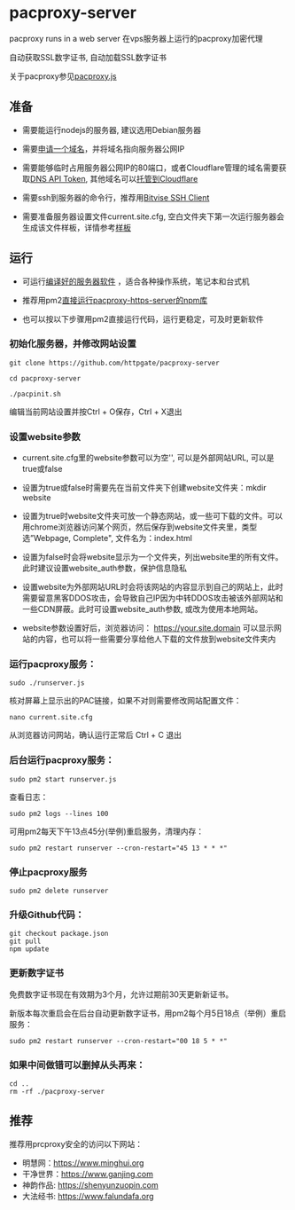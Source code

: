 # pacproxy-server

pacproxy runs in a web server 在vps服务器上运行的pacproxy加密代理

自动获取SSL数字证书, 自动加载SSL数字证书

关于pacproxy参见[pacproxy.js](https://github.com/httpgate/pacproxy.js)


## 准备

* 需要能运行nodejs的服务器, 建议选用Debian服务器

* 需要[申请一个域名](https://github.com/httpgate/pacproxy.js/blob/main/documents/About_Domain_ZH.md)，并将域名指向服务器公网IP

* 需要能够临时占用服务器公网IP的80端口，或者Cloudflare管理的域名需要获取[DNS API Token](https://developers.cloudflare.com/fundamentals/api/get-started/create-token/), 其他域名可以[托管到Cloudflare](https://developers.cloudflare.com/fundamentals/setup/manage-domains/add-site/)

* 需要ssh到服务器的命令行，推荐用[Bitvise SSH Client](https://bitvise.com/ssh-client-download)

* 需要准备服务器设置文件current.site.cfg, 空白文件夹下第一次运行服务器会生成该文件样板，详情参考[样板](example.site.cfg)


## 运行

* 可运行[编译好的服务器软件](https://github.com/httpgate/resouces/tree/main/pacproxy-server) ，适合各种操作系统，笔记本和台式机

* 推荐用pm2[直接运行pacproxy-https-server的npm库](https://github.com/httpgate/resouces/tree/main/pm2_Run_Npm_Package.md)

* 也可以按以下步骤用pm2直接运行代码，运行更稳定，可及时更新软件

### 初始化服务器，并修改网站设置

```
git clone https://github.com/httpgate/pacproxy-server

cd pacproxy-server

./pacpinit.sh

```
  编辑当前网站设置并按Ctrl + O保存，Ctrl + X退出


### 设置website参数

* current.site.cfg里的website参数可以为空'', 可以是外部网站URL, 可以是true或false

* 设置为true或false时需要先在当前文件夹下创建website文件夹：mkdir website

* 设置为true时website文件夹可放一个静态网站，或一些可下载的文件。可以用chrome浏览器访问某个网页，然后保存到website文件夹里，类型选”Webpage, Complete", 文件名为：index.html

* 设置为false时会将website显示为一个文件夹，列出website里的所有文件。此时建议设置website_auth参数，保护信息隐私

* 设置website为外部网站URL时会将该网站的内容显示到自己的网站上，此时需要留意黑客DDOS攻击，会导致自己IP因为中转DDOS攻击被该外部网站和一些CDN屏蔽。此时可设置website_auth参数, 或改为使用本地网站。

* website参数设置好后，浏览器访问： https://your.site.domain 可以显示网站的内容，也可以将一些需要分享给他人下载的文件放到website文件夹内


### 运行pacproxy服务：

```
sudo ./runserver.js
```
核对屏幕上显示出的PAC链接，如果不对则需要修改网站配置文件：

```
nano current.site.cfg 
```
从浏览器访问网站，确认运行正常后 Ctrl + C 退出


### 后台运行pacproxy服务：

```
sudo pm2 start runserver.js
```

查看日志：

```
sudo pm2 logs --lines 100
```
可用pm2每天下午13点45分(举例)重启服务，清理内存：

```
sudo pm2 restart runserver --cron-restart="45 13 * * *"
```
### 停止pacproxy服务

```
sudo pm2 delete runserver
```

### 升级Github代码：

```
git checkout package.json
git pull
npm update
```
### 更新数字证书

免费数字证书现在有效期为3个月，允许过期前30天更新新证书。

新版本每次重启会在后台自动更新数字证书，用pm2每个月5日18点（举例）重启服务：

```
sudo pm2 restart runserver --cron-restart="00 18 5 * *"
```

### 如果中间做错可以删掉从头再来：

```
cd ..
rm -rf ./pacproxy-server
```

## 推荐

推荐用prcproxy安全的访问以下网站：
* 明慧网：https://www.minghui.org
* 干净世界：https://www.ganjing.com
* 神韵作品: https://shenyunzuopin.com
* 大法经书: https://www.falundafa.org
